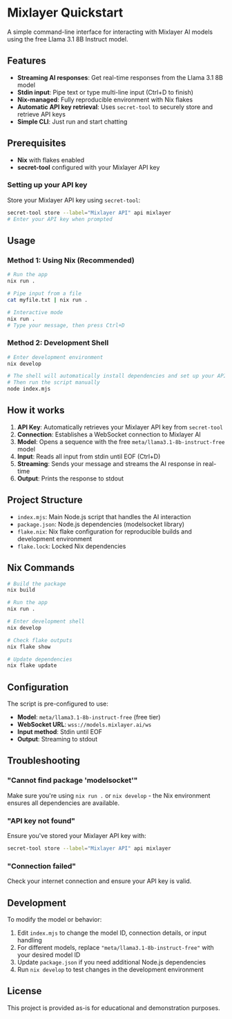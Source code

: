 # Mixlayer Quickstart

A simple command-line interface for interacting with Mixlayer AI models using the free Llama 3.1 8B Instruct model.

## Features

- **Streaming AI responses**: Get real-time responses from the Llama 3.1 8B model
- **Stdin input**: Pipe text or type multi-line input (Ctrl+D to finish)
- **Nix-managed**: Fully reproducible environment with Nix flakes
- **Automatic API key retrieval**: Uses `secret-tool` to securely store and retrieve API keys
- **Simple CLI**: Just run and start chatting

## Prerequisites

- **Nix** with flakes enabled
- **secret-tool** configured with your Mixlayer API key

### Setting up your API key

Store your Mixlayer API key using `secret-tool`:

```bash
secret-tool store --label="Mixlayer API" api mixlayer
# Enter your API key when prompted
```

## Usage

### Method 1: Using Nix (Recommended)

```bash
# Run the app
nix run .

# Pipe input from a file
cat myfile.txt | nix run .

# Interactive mode
nix run .
# Type your message, then press Ctrl+D
```

### Method 2: Development Shell

```bash
# Enter development environment
nix develop

# The shell will automatically install dependencies and set up your API key
# Then run the script manually
node index.mjs
```

## How it works

1. **API Key**: Automatically retrieves your Mixlayer API key from `secret-tool`
2. **Connection**: Establishes a WebSocket connection to Mixlayer AI
3. **Model**: Opens a sequence with the free `meta/llama3.1-8b-instruct-free` model
4. **Input**: Reads all input from stdin until EOF (Ctrl+D)
5. **Streaming**: Sends your message and streams the AI response in real-time
6. **Output**: Prints the response to stdout

## Project Structure

- `index.mjs`: Main Node.js script that handles the AI interaction
- `package.json`: Node.js dependencies (modelsocket library)
- `flake.nix`: Nix flake configuration for reproducible builds and development environment
- `flake.lock`: Locked Nix dependencies

## Nix Commands

```bash
# Build the package
nix build

# Run the app
nix run .

# Enter development shell
nix develop

# Check flake outputs
nix flake show

# Update dependencies
nix flake update
```

## Configuration

The script is pre-configured to use:
- **Model**: `meta/llama3.1-8b-instruct-free` (free tier)
- **WebSocket URL**: `wss://models.mixlayer.ai/ws`
- **Input method**: Stdin until EOF
- **Output**: Streaming to stdout

## Troubleshooting

### "Cannot find package 'modelsocket'"
Make sure you're using `nix run .` or `nix develop` - the Nix environment ensures all dependencies are available.

### "API key not found"
Ensure you've stored your Mixlayer API key with:
```bash
secret-tool store --label="Mixlayer API" api mixlayer
```

### "Connection failed"
Check your internet connection and ensure your API key is valid.

## Development

To modify the model or behavior:

1. Edit `index.mjs` to change the model ID, connection details, or input handling
2. For different models, replace `"meta/llama3.1-8b-instruct-free"` with your desired model ID
3. Update `package.json` if you need additional Node.js dependencies
4. Run `nix develop` to test changes in the development environment

## License

This project is provided as-is for educational and demonstration purposes.
